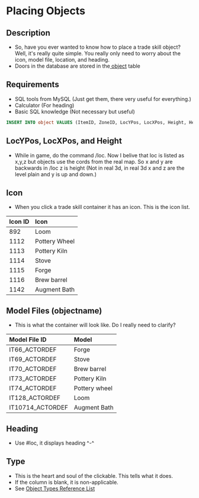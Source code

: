 # Placing Objects

## Description

* So, have you ever wanted to know how to place a trade skill object? Well, it's really quite simple. You really only need to worry about the icon, model file, location, and heading.
* Doors in the database are stored in the[ object](http://wiki.eqemulator.org/p?object&frm=Placing_Objects) table

## Requirements

* SQL tools from MySQL \(Just get them, there very useful for everything.\)
* Calculator \(For heading\)
* Basic SQL knowledge \(Not necessary but useful\)

```sql
INSERT INTO object VALUES (ItemID, ZoneID, LocYPos, LocXPos, Height, Heading, 0, 0, 'Model', Type, Icon, 0, 0, 0, 0, 0, 0, 0, 0, 0, 0, 0, 0, 0);
```

## **LocYPos, LocXPos, and Height**

* While in game, do the command /loc. Now I belive that loc is listed as x,y,z but objects use the cords from the real map. So x and y are backwards in /loc z is height \(Not in real 3d, in real 3d x and z are the level plain and y is up and down.\)

## **Icon**

* When you click a trade skill container it has an icon. This is the icon list.

| **Icon ID** | **Icon**  |
| :--- | :--- |
| 892 | Loom |
| 1112 | Pottery Wheel |
| 1113 | Pottery Kiln |
| 1114 | Stove |
| 1115 | Forge |
| 1116 | Brew barrel |
| 1142 | Augment Bath |

## **Model Files \(objectname\)**

* This is what the container will look like. Do I really need to clarify?

| **Model File ID** | **Model** |
| :--- | :--- |
| IT66\_ACTORDEF | Forge |
| IT69\_ACTORDEF | Stove |
| IT70\_ACTORDEF | Brew barrel |
| IT73\_ACTORDEF | Pottery Kiln |
| IT74\_ACTORDEF | Pottery wheel |
| IT128\_ACTORDEF | Loom |
| IT10714\_ACTORDEF | Augment Bath |

## **Heading**

* Use \#loc, it displays heading ^-^

## **Type**

* This is the heart and soul of the clickable. This tells what it does.
* If the column is blank, it is non-applicable.
* See [Object Types Reference List](../object-types.md)

